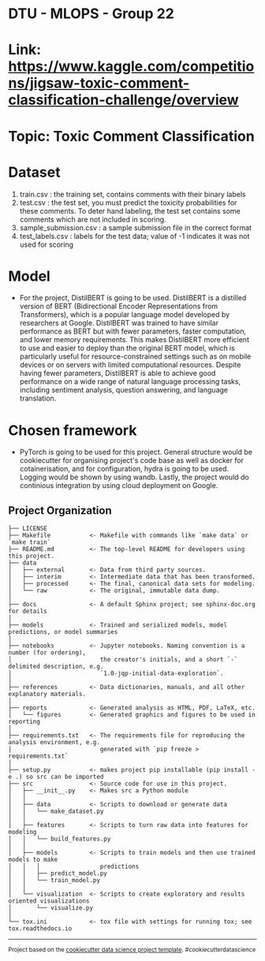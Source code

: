 DTU - MLOPS - Group 22
==============================
# Link: https://www.kaggle.com/competitions/jigsaw-toxic-comment-classification-challenge/overview
# Topic: Toxic Comment Classification
# Dataset
1. train.csv : the training set, contains comments with their binary labels
2. test.csv : the test set, you must predict the toxicity probabilities for these comments. To deter hand labeling, the test set contains some comments which are not included in scoring.
3. sample_submission.csv : a sample submission file in the correct format
4. test_labels.csv : labels for the test data; value of -1 indicates it was not used for scoring
# Model
- For the project, DistilBERT is going to be used. DistilBERT is a distilled version of BERT (Bidirectional Encoder Representations from Transformers), which is a popular language model developed by researchers at Google. DistilBERT was trained to have similar performance as BERT but with fewer parameters, faster computation, and lower memory requirements. This makes DistilBERT more efficient to use and easier to deploy than the original BERT model, which is particularly useful for resource-constrained settings such as on mobile devices or on servers with limited computational resources. Despite having fewer parameters, DistilBERT is able to achieve good performance on a wide range of natural language processing tasks, including sentiment analysis, question answering, and language translation.
# Chosen framework
- PyTorch is going to be used for this project. General structure would be cookiecutter for organising project's code base as well as docker for cotainerisation, and for configuration, hydra is going to be used. Logging would be shown by using wandb. Lastly, the project would do continious integration by using cloud deployment on Google. 

Project Organization
------------

    ├── LICENSE
    ├── Makefile           <- Makefile with commands like `make data` or `make train`
    ├── README.md          <- The top-level README for developers using this project.
    ├── data
    │   ├── external       <- Data from third party sources.
    │   ├── interim        <- Intermediate data that has been transformed.
    │   ├── processed      <- The final, canonical data sets for modeling.
    │   └── raw            <- The original, immutable data dump.
    │
    ├── docs               <- A default Sphinx project; see sphinx-doc.org for details
    │
    ├── models             <- Trained and serialized models, model predictions, or model summaries
    │
    ├── notebooks          <- Jupyter notebooks. Naming convention is a number (for ordering),
    │                         the creator's initials, and a short `-` delimited description, e.g.
    │                         `1.0-jqp-initial-data-exploration`.
    │
    ├── references         <- Data dictionaries, manuals, and all other explanatory materials.
    │
    ├── reports            <- Generated analysis as HTML, PDF, LaTeX, etc.
    │   └── figures        <- Generated graphics and figures to be used in reporting
    │
    ├── requirements.txt   <- The requirements file for reproducing the analysis environment, e.g.
    │                         generated with `pip freeze > requirements.txt`
    │
    ├── setup.py           <- makes project pip installable (pip install -e .) so src can be imported
    ├── src                <- Source code for use in this project.
    │   ├── __init__.py    <- Makes src a Python module
    │   │
    │   ├── data           <- Scripts to download or generate data
    │   │   └── make_dataset.py
    │   │
    │   ├── features       <- Scripts to turn raw data into features for modeling
    │   │   └── build_features.py
    │   │
    │   ├── models         <- Scripts to train models and then use trained models to make
    │   │   │                 predictions
    │   │   ├── predict_model.py
    │   │   └── train_model.py
    │   │
    │   └── visualization  <- Scripts to create exploratory and results oriented visualizations
    │       └── visualize.py
    │
    └── tox.ini            <- tox file with settings for running tox; see tox.readthedocs.io


--------

<p><small>Project based on the <a target="_blank" href="https://drivendata.github.io/cookiecutter-data-science/">cookiecutter data science project template</a>. #cookiecutterdatascience</small></p>
